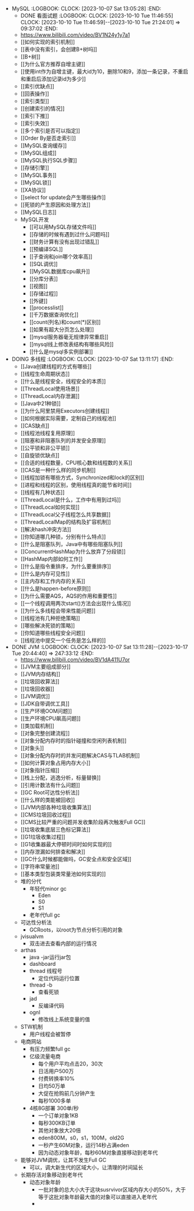 - MySQL
  :LOGBOOK:
  CLOCK: [2023-10-07 Sat 13:05:28]
  :END:
	- DONE 看面试题
	  :LOGBOOK:
	  CLOCK: [2023-10-10 Tue 11:46:55]
	  CLOCK: [2023-10-10 Tue 11:46:59]--[2023-10-10 Tue 21:24:01] =>  09:37:02
	  :END:
	- https://www.bilibili.com/video/BV1N24y1y7a1
	- [[如何实现的索引机制]]
	- [[表中没有索引，会创建B+树吗]]
	- [[B+树]]
	- [[为什么官方推荐自增主键]]
	- [[使用int作为自增主键，最大id为10，删除10和9，添加一条记录，不重启和重启后添加记录id为多少]]
	- [[索引优缺点]]
	- [[回表操作]]
	- [[索引类型]]
	- [[创建索引的情况]]
	- [[索引下推]]
	- [[索引失效]]
	- [[多个索引是否可以指定]]
	- [[Order By是否走索引]]
	- [[MySQL查询缓存]]
	- [[MySQL组成]]
	- [[MySQL执行SQL步骤]]
	- [[存储引擎]]
	- [[MySQL事务]]
	- [[MySQL锁]]
	- [[XA协议]]
	- [[select for update会产生哪些操作]]
	- [[死锁的产生原因和处理方法]]
	- [[MySQL日志]]
	- MySQL开发
		- [[可以用MySQL存储文件吗]]
		- [[存储的时候有遇到过什么问题吗]]
		- [[财务计算有没有出现过错乱]]
		- [[预编译SQL]]
		- [[子查询和join哪个效率高]]
		- [[SQL调优]]
		- [[MySQL数据库cpu飙升]]
		- [[分库分表]]
		- [[视图]]
		- [[存储过程]]
		- [[外键]]
		- [[processlist]]
		- [[千万数据查询优化]]
		- [[count(列名)和count(*)区别]]
		- [[如果有超大分页怎么处理]]
		- [[mysql服务器毫无规律异常重启]]
		- [[mysql线上修改表结构有哪些风险]]
		- [[什么是mysql多实例部署]]
- DOING 多线程
  :LOGBOOK:
  CLOCK: [2023-10-07 Sat 13:11:17]
  :END:
	- [[Java创建线程的方式有哪些]]
	- [[线程生命周期状态]]
	- [[什么是线程安全，线程安全的本质]]
	- [[ThreadLocal使用场景]]
	- [[ThreadLocal内存泄漏]]
	- [[Java中21种锁]]
	- [[为什么阿里禁用Executors创建线程]]
	- [[如何根据实际需要，定制自己的线程池]]
	- [[CAS缺点]]
	- [[线程池线程复用原理]]
	- [[阻塞和非阻塞队列的并发安全原理]]
	- [[公平锁和非公平锁]]
	- [[自旋锁优缺点]]
	- [[合适的线程数量，CPU核心数和线程数的关系]]
	- [[CAS是一种什么样的同步机制]]
	- [[线程加锁有哪些方式，Synchronized和lock的区别]]
	- [[进程和线程的区别，使用线程真的能节省时间]]
	- [[线程有几种状态]]
	- [[ThreadLocal是什么，工作中有用到过吗]]
	- [[ThreadLocal如何实现]]
	- [[ThreadLocal父子线程怎么共享数据]]
	- [[ThreadLocalMap的结构及扩容机制]]
	- [[解决hash冲突方法]]
	- [[你知道哪几种锁，分别有什么特点]]
	- [[什么是阻塞队列，Java中有哪些阻塞队列]]
	- [[ConcurrentHashMap为什么放弃了分段锁]]
	- [[HashMap内部如何工作]]
	- [[什么是指令重排序，为什么要重排序]]
	- [[什么是内存可见性]]
	- [[主内存和工作内存的关系]]
	- [[什么是happen-before原则]]
	- [[为什么需要AQS，AQS的作用和重要性]]
	- [[一个线程调用两次start()方法会出现什么情况]]
	- [[为什么多线程会带来性能问题]]
	- [[线程池有几种拒绝策略]]
	- [[哪些解决死锁的策略]]
	- [[你知道哪些线程安全问题]]
	- [[线程池中提交一个任务是怎么样的]]
- DONE JVM
  :LOGBOOK:
  CLOCK: [2023-10-07 Sat 13:11:28]--[2023-10-17 Tue 20:44:40] =>  247:33:12
  :END:
	- https://www.bilibili.com/video/BV1dA411U7or
	- [[JVM主要组成部分]]
	- [[JVM内存结构]]
	- [[垃圾回收算法]]
	- [[垃圾回收器]]
	- [[JVM调优]]
	- [[JDK自带调优工具]]
	- [[生产环境OOM问题]]
	- [[生产环境CPU飙高问题]]
	- [[类加载机制]]
	- [[对象完整创建流程]]
	- [[对象分配内存时的指针碰撞和空闲列表机制]]
	- [[对象头]]
	- [[对象分配内存时的并发问题解决CAS与TLAB机制]]
	- [[如何计算对象占用内存大小]]
	- [[对象指针压缩]]
	- [[栈上分配，逃逸分析，标量替换]]
	- [[引用计数法有什么问题]]
	- [[GC Root可达性分析法]]
	- [[什么样的类能被回收]]
	- [[JVM内部各种垃圾收集算法]]
	- [[CMS垃圾回收过程]]
	- [[CMS比较严重的问题并发收集阶段再次触发Full GC]]
	- [[垃圾收集底层三色标记算法]]
	- [[G1垃圾收集过程]]
	- [[G1收集器最大停顿时间时如何实现的]]
	- [[内存泄漏如何排查和解决]]
	- [[GC什么时候都能做吗，GC安全点和安全区域]]
	- [[字符串常量池]]
	- [[基本类型包装类常量池如何实现的]]
	- 堆的分代
		- 年轻代minor gc
			- Eden
			- S0
			- S1
		- 老年代full gc
	- 可达性分析法
		- GCRoots，以root为节点分析引用的对象
	- jvisualvm
		- 双击进去查看内部的运行情况
	- arthas
		- java -jar运行jar包
		- dashboard
		- thread 线程号
			- 定位代码运行位置
		- thread -b
			- 查看死锁
		- jad
			- 反编译代码
		- ognl
			- 修改线上系统变量的值
	- STW机制
		- 用户线程会被暂停
	- 电商网站
		- 有压力频繁full gc
		- 亿级流量电商
			- 每个用户平均点击20，30次
			- 日活用户500万
			- 付费转换率10%
			- 日均50万单
			- 大促在抢购前几分钟产生
			- 每秒1000多单
		- 4核8G部署 300单/秒
			- 一个订单对象1KB
			- 每秒300KB订单
			- 其他对象放大20倍
			- eden800M，s0，s1，100M，old2G
			- 一秒产生60M对象，运行14秒占满eden
			- 因为动态对象年龄，每秒60M对象直接移动到老年代
	- 能够对JVM调优，让其不发生Full GC
		- 可以，调大新生代的区域大小，让清理的时间延长
	- 长期存活对象移动到老年代
		- 动态对象年龄
			- 一批对象的总大小大于这块susrvivor区域内存大小的50%，大于等于这批对象年龄最大值的对象可以直接进入老年代
			-